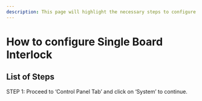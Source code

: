 ```yaml
---
description: This page will highlight the necessary steps to configure Interlock
---
```


# How to configure Single Board Interlock

## List of Steps

STEP 1: Proceed to ‘Control Panel Tab’ and click on ‘System’ to continue.


